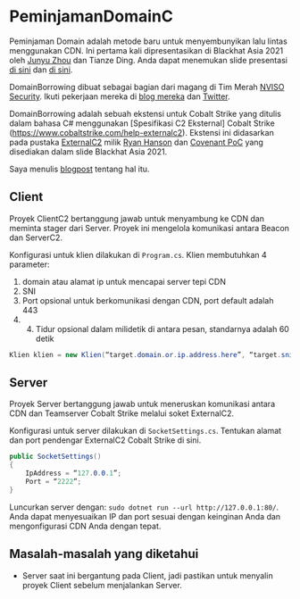 # PeminjamanDomainC

Peminjaman Domain adalah metode baru untuk menyembunyikan lalu lintas  menggunakan CDN. Ini pertama kali dipresentasikan di Blackhat Asia 2021 oleh [Junyu Zhou](https://twitter.com/md5_salt) dan Tianze Ding. Anda dapat menemukan slide presentasi [di sini](https://www.blackhat.com/asia-21/briefings/schedule/#domain-borrowing-catch-my-c-traffic-if-you-can-22314) dan [di sini](https://i.blackhat.com/asia-21/Thursday-Handouts/as-21-Ding-Domain-Borrowing-Catch-My-C2-Traffic-If-You-Can.pdf).

DomainBorrowing dibuat sebagai bagian dari magang di Tim Merah [NVISO Security](https://nviso.eu/en). Ikuti pekerjaan mereka di [blog mereka](https://blog.nviso.eu) dan [Twitter](https://twitter.com/NVISO_Labs).

DomainBorrowing adalah sebuah ekstensi untuk Cobalt Strike yang ditulis dalam bahasa C# menggunakan [Spesifikasi C2 Eksternal] Cobalt Strike (https://www.cobaltstrike.com/help-externalc2). Ekstensi ini didasarkan pada pustaka [ExternalC2](https://twitter.com/ryhanson) milik [Ryan Hanson](https://github.com/ryhanson/ExternalC2) dan [Covenant PoC](https://github.com/Dliv3/DomainBorrowing) yang disediakan dalam slide Blackhat Asia 2021.

Saya menulis [blogpost](https://cerbersec.com/2021/05/18/domain-borrowing.html) tentang hal itu.

## Client
Proyek ClientC2 bertanggung jawab untuk menyambung ke CDN dan meminta stager dari Server. Proyek ini mengelola komunikasi antara Beacon dan ServerC2.

Konfigurasi untuk klien dilakukan di `Program.cs`. Klien membutuhkan 4 parameter:
1. domain atau alamat ip untuk mencapai server tepi CDN
2. SNI
3. Port opsional untuk berkomunikasi dengan CDN, port default adalah 443
4. 4. Tidur opsional dalam milidetik di antara pesan, standarnya adalah 60 detik

```csharp
Klien klien = new Klien(“target.domain.or.ip.address.here”, “target.sni.here”, 443, 60000);
```

## Server
Proyek Server bertanggung jawab untuk meneruskan komunikasi antara CDN dan Teamserver Cobalt Strike melalui soket ExternalC2.

Konfigurasi untuk server dilakukan di `SocketSettings.cs`. Tentukan alamat dan port pendengar ExternalC2 Cobalt Strike di sini.

```csharp
public SocketSettings()
{
    IpAddress = “127.0.0.1”;
    Port = “2222”;
}
```

Luncurkan server dengan: `sudo dotnet run --url http://127.0.0.1:80/`. Anda dapat menyesuaikan IP dan port sesuai dengan keinginan Anda dan mengonfigurasi CDN Anda dengan tepat.

## Masalah-masalah yang diketahui

* Server saat ini bergantung pada Client, jadi pastikan untuk menyalin proyek Client sebelum menjalankan Server.
